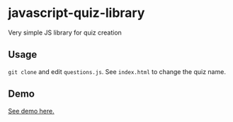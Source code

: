 # javascript-quiz-library
Very simple JS library for quiz creation

## Usage

`git clone` and edit `questions.js`. See `index.html` to change the quiz name.

## Demo

[See demo here.](https://zimmicz.github.io/javascript-quiz-library/)